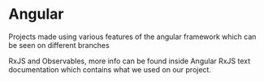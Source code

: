 # Angular
Projects made using various features of the angular framework which can be seen on different branches

RxJS and Observables, more info can be found inside Angular RxJS text documentation which contains what we used on our project.